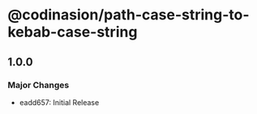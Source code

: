 # @codinasion/path-case-string-to-kebab-case-string

## 1.0.0

### Major Changes

- eadd657: Initial Release
